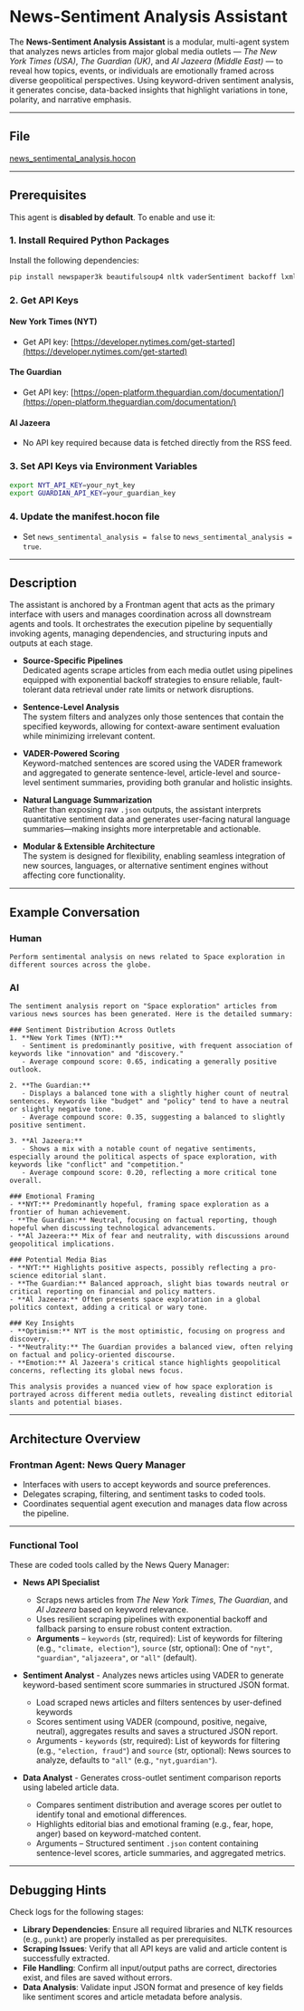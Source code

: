 # News-Sentiment Analysis Assistant

The **News-Sentiment Analysis Assistant** is a modular, multi-agent system that analyzes news articles from major global media outlets — *The New York Times (USA)*, 
*The Guardian (UK)*, and *Al Jazeera (Middle East)* — to reveal how topics, events, or individuals are emotionally framed across diverse geopolitical perspectives. Using keyword-driven sentiment analysis, it generates concise, data-backed insights that highlight variations in tone, polarity, and narrative emphasis.

---

## File

[news_sentimental_analysis.hocon](../../registries/news_sentimental_analysis.hocon)

---
## Prerequisites

This agent is **disabled by default**. To enable and use it:

### 1. Install Required Python Packages

Install the following dependencies:
```bash
pip install newspaper3k beautifulsoup4 nltk vaderSentiment backoff lxml
```
### 2. Get API Keys

#### New York Times (NYT)
- Get API key: [https://developer.nytimes.com/get-started](https://developer.nytimes.com/get-started)

#### The Guardian
- Get API key: [https://open-platform.theguardian.com/documentation/](https://open-platform.theguardian.com/documentation/)

#### Al Jazeera
- No API key required because data is fetched directly from the RSS feed.

### 3. Set API Keys via Environment Variables

```bash
export NYT_API_KEY=your_nyt_key
export GUARDIAN_API_KEY=your_guardian_key
```

### 4. Update the manifest.hocon file
- Set `news_sentimental_analysis = false` to `news_sentimental_analysis = true`.
  
---

## Description

The assistant is anchored by a Frontman agent that acts as the primary interface with users and manages coordination across all downstream agents and tools. 
It orchestrates the execution pipeline by sequentially invoking agents, managing dependencies, and structuring inputs and outputs at each stage.

- **Source-Specific Pipelines**  
  Dedicated agents scrape articles from each media outlet using pipelines equipped with exponential backoff strategies to ensure reliable, fault-tolerant data retrieval under rate limits or network disruptions.

- **Sentence-Level Analysis**  
  The system filters and analyzes only those sentences that contain the specified keywords, allowing for context-aware sentiment evaluation while minimizing irrelevant content.

- **VADER-Powered Scoring**  
  Keyword-matched sentences are scored using the VADER framework and aggregated to generate sentence-level, article-level and source-level sentiment summaries, providing both granular and holistic insights.

- **Natural Language Summarization**  
  Rather than exposing raw `.json` outputs, the assistant interprets quantitative sentiment data and generates user-facing natural language summaries—making insights more interpretable and actionable.

- **Modular & Extensible Architecture**  
  The system is designed for flexibility, enabling seamless integration of new sources, languages, or alternative sentiment engines without affecting core functionality.

---

## Example Conversation

### Human

```text
Perform sentimental analysis on news related to Space exploration in different sources across the globe.
```

### AI

```text
The sentiment analysis report on "Space exploration" articles from various news sources has been generated. Here is the detailed summary:

### Sentiment Distribution Across Outlets
1. **New York Times (NYT):**
   - Sentiment is predominantly positive, with frequent association of keywords like "innovation" and "discovery."
   - Average compound score: 0.65, indicating a generally positive outlook.

2. **The Guardian:**
   - Displays a balanced tone with a slightly higher count of neutral sentences. Keywords like "budget" and "policy" tend to have a neutral or slightly negative tone.
   - Average compound score: 0.35, suggesting a balanced to slightly positive sentiment.

3. **Al Jazeera:**
   - Shows a mix with a notable count of negative sentiments, especially around the political aspects of space exploration, with keywords like "conflict" and "competition."
   - Average compound score: 0.20, reflecting a more critical tone overall.

### Emotional Framing
- **NYT:** Predominantly hopeful, framing space exploration as a frontier of human achievement.
- **The Guardian:** Neutral, focusing on factual reporting, though hopeful when discussing technological advancements.
- **Al Jazeera:** Mix of fear and neutrality, with discussions around geopolitical implications.

### Potential Media Bias
- **NYT:** Highlights positive aspects, possibly reflecting a pro-science editorial slant.
- **The Guardian:** Balanced approach, slight bias towards neutral or critical reporting on financial and policy matters.
- **Al Jazeera:** Often presents space exploration in a global politics context, adding a critical or wary tone.

### Key Insights
- **Optimism:** NYT is the most optimistic, focusing on progress and discovery.
- **Neutrality:** The Guardian provides a balanced view, often relying on factual and policy-oriented discourse.
- **Emotion:** Al Jazeera's critical stance highlights geopolitical concerns, reflecting its global news focus.

This analysis provides a nuanced view of how space exploration is portrayed across different media outlets, revealing distinct editorial slants and potential biases.
```

---

## Architecture Overview

### Frontman Agent: News Query Manager

- Interfaces with users to accept keywords and source preferences.  
- Delegates scraping, filtering, and sentiment tasks to coded tools.  
- Coordinates sequential agent execution and manages data flow across the pipeline.

---

### Functional Tool

These are coded tools called by the News Query Manager:

- **News API Specialist**
  - Scraps news articles from *The New York Times*, *The Guardian*, and *Al Jazeera* based on keyword relevance.
  - Uses resilient scraping pipelines with exponential backoff and fallback parsing to ensure robust content extraction.
  - **Arguments** – `keywords` (str, required): List of keywords for filtering (e.g., `"climate, election"`), `source` (str, optional): One of `"nyt"`, `"guardian"`, `"aljazeera"`, or `"all"` (default).


- **Sentiment Analyst** - Analyzes news articles using VADER to generate keyword-based sentiment score summaries in structured JSON format.
  - Load scraped news articles and filters sentences by user-defined keywords
  - Scores sentiment using VADER (compound, positive, negaive, neutral), aggregates results and saves a structured JSON report.
  - Arguments - `keywords` (str, required): List of keywords for filtering (e.g., `"election, fraud"`) and `source` (str, optional): News sources to analyze, defaults to `"all"` (e.g., `"nyt,guardian"`). 
      
- **Data Analyst** - Generates cross-outlet sentiment comparison reports using labeled article data.
  - Compares sentiment distribution and average scores per outlet to identify tonal and emotional differences.
  - Highlights editorial bias and emotional framing (e.g., fear, hope, anger) based on keyword-matched content.
  - Arguments – Structured sentiment `.json` content containing sentence-level scores, article summaries, and aggregated metrics.

---

## Debugging Hints

Check logs for the following stages:

- **Library Dependencies**: Ensure all required libraries and NLTK resources (e.g., `punkt`) are properly installed as per prerequisites.
- **Scraping Issues**: Verify that all API keys are valid and article content is successfully extracted.
- **File Handling**: Confirm all input/output paths are correct, directories exist, and files are saved without errors.
- **Data Analysis**: Validate input JSON format and presence of key fields like sentiment scores and article metadata before analysis.

